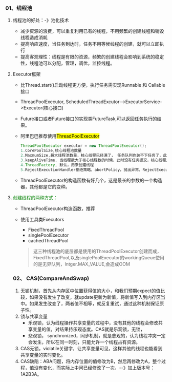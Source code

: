 ### 01、线程池

1. 线程池的好处：-》池化技术
   * 减少资源的浪费，可以重复利用已有的线程，不用频繁的创建线程和销毁线程造成消耗
   * 提高响应速度，当任务到达时，任务不用等候线程的创建，就可以立即执行
   * 提高客观理性：线程是有限的资源，频繁的创建线程会影响到系统的稳定性，线程池可以分配，管理，调优，监控线程。

2. Executor框架

   * 比Thread.start()启动线程更方便，执行任务需实现Runnable 和 Callable接口

   * ThreadPoolExecutor, ScheduledThreadExcutor-->ExecutorService->Executor(核心接口)

   * Future接口或者Future接口的实现类FutureTask,可以返回任务执行的结果。

   * 阿里巴巴推荐使用<mark>ThreadPoolExecutor</mark>

     ```java
     ThreadPoolExecutor executor = new ThreadPoolExecutor();
     1.CorePoolSize,核心线程池数量
     2.MaxmumSize,最大线程池数量，核心线程已经满了， 任务队列也装不下任务了，此时就会使用最大线程池数量。
     3.keepAliveTime, 当线程数大于核心线程数的时候，此时没有任务提交，核心线程之外的空闲线程在keepAlive时间之后才会被销毁。
     4.ThreadFactory, 默认，用来创建线程
     5.RejectExecutionHandler拒绝策略，abortPolicy，抛出异常，RejectExecutorException,     
     ```

   * ThreadPoolExecutor的构造函数有好几个，这是最长的参数的一个构造器，其他都是它的变种。
   
3. <font color = green>创建线程的两种方式：</font>
   
   * ThreadPoolExecutor构造函数，推荐
   
   * 使用工具类Executors
   
     * FixedThreadPool
     * singlePoolExecutor
     * cachedThreadPool
   
     >这三种线程池的底层都是使用的ThreadPoolExecutor创建而成，FixedThreadPool,以及singlePoolExecutor的workingQueue使用的是无界队列，Intger.MAX_VALUE,会造成OOM
   
   ### 02、 CAS(CompareAndSwap)
   
   1. 无锁机制，首先从内存区中位置获得值的大小，和我们预期expect的值比较，如果没有发生了改变，就update更新为新值，将新值写入到内存区当中。如果发生改变了，两者值不相等，就反复重试，通过这种机制保证原子性。
   2. 锁与共享变量
      * 乐观锁，认为线程操作共享变量的过程中，没有其他的线程会修改共享变量的值，对结果持乐观态度。CAS就是乐观锁，无锁，
      * 悲观锁， synchronized，同步机制，就是悲观的，认为线程冲突一定会发生，所以在同一时刻，只能允许一个线程占有资源。
   3. CAS无锁，violatile关键字，让共享变量可见，这样其他的线程也能看到共享变量的实时变化。
   4. CAS缺陷：ABA问题，将内存位置的值修改为B，然后再修改为A，整个过程，值没有变化，而实际上中间已经修改了一次，--》加上版本号：1A2B3A。
   
   
   
   
   

